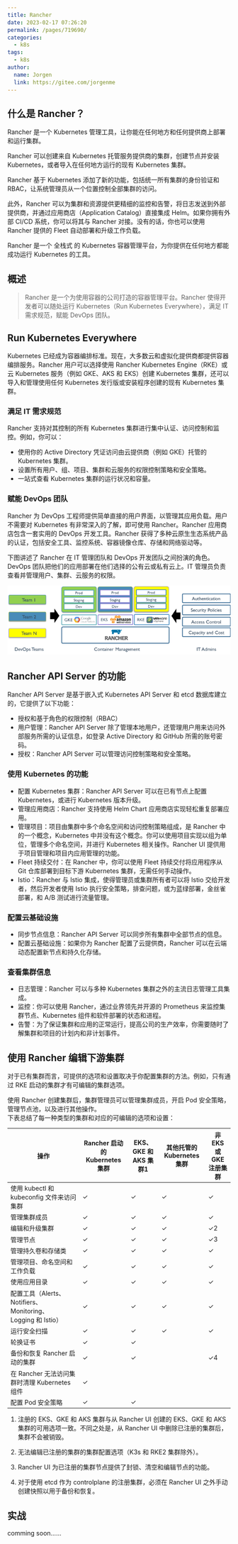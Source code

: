 ```yaml
---
title: Rancher
date: 2023-02-17 07:26:20
permalink: /pages/719690/
categories:
  - k8s
tags:
  - k8s
author: 
  name: Jorgen
  link: https://gitee.com/jorgenme
---
```


## 什么是 Rancher？
Rancher 是一个 Kubernetes 管理工具，让你能在任何地方和任何提供商上部署和运行集群。<br>

Rancher 可以创建来自 Kubernetes 托管服务提供商的集群，创建节点并安装 Kubernetes，或者导入在任何地方运行的现有 Kubernetes 集群。<br>

Rancher 基于 Kubernetes 添加了新的功能，包括统一所有集群的身份验证和 RBAC，让系统管理员从一个位置控制全部集群的访问。<br>

此外，Rancher 可以为集群和资源提供更精细的监控和告警，将日志发送到外部提供商，并通过应用商店（Application Catalog）直接集成 Helm。如果你拥有外部 CI/CD 系统，你可以将其与 Rancher 对接。没有的话，你也可以使用 Rancher 提供的 Fleet 自动部署和升级工作负载。<br>

Rancher 是一个 全栈式 的 Kubernetes 容器管理平台，为你提供在任何地方都能成功运行 Kubernetes 的工具。<br>


## 概述
> Rancher 是一个为使用容器的公司打造的容器管理平台。Rancher 使得开发者可以随处运行 Kubernetes（Run Kubernetes Everywhere），满足 IT 需求规范，赋能 DevOps 团队。

## Run Kubernetes Everywhere
Kubernetes 已经成为容器编排标准。现在，大多数云和虚拟化提供商都提供容器编排服务。Rancher 用户可以选择使用 Rancher Kubernetes Engine（RKE）或云 Kubernetes 服务（例如 GKE、AKS 和 EKS）创建 Kubernetes 集群，还可以导入和管理使用任何 Kubernetes 发行版或安装程序创建的现有 Kubernetes 集群。

### 满足 IT 需求规范
Rancher 支持对其控制的所有 Kubernetes 集群进行集中认证、访问控制和监控。例如，你可以：

- 使用你的 Active Directory 凭证访问由云提供商（例如 GKE）托管的 Kubernetes 集群。
- 设置所有用户、组、项目、集群和云服务的权限控制策略和安全策略。
- 一站式查看 Kubernetes 集群的运行状况和容量。

### 赋能 DevOps 团队
Rancher 为 DevOps 工程师提供简单直接的用户界面，以管理其应用负载。用户不需要对 Kubernetes 有非常深入的了解，即可使用 Rancher。Rancher 应用商店包含一套实用的 DevOps 开发工具。Rancher 获得了多种云原生生态系统产品的认证，包括安全工具、监控系统、容器镜像仓库、存储和网络驱动等。

下图讲述了 Rancher 在 IT 管理团队和 DevOps 开发团队之间扮演的角色。DevOps 团队把他们的应用部署在他们选择的公有云或私有云上。IT 管理员负责查看并管理用户、集群、云服务的权限。

![平台](/tool/20/31.png)

## Rancher API Server 的功能
Rancher API Server 是基于嵌入式 Kubernetes API Server 和 etcd 数据库建立的，它提供了以下功能：

- 授权和基于角色的权限控制（RBAC）
- 用户管理：Rancher API Server 除了管理本地用户，还管理用户用来访问外部服务所需的认证信息，如登录 Active Directory 和 GitHub 所需的账号密码。
- 授权：Rancher API Server 可以管理访问控制策略和安全策略。

### 使用 Kubernetes 的功能
- 配置 Kubernetes 集群：Rancher API Server 可以在已有节点上配置 Kubernetes，或进行 Kubernetes 版本升级。
- 管理应用商店：Rancher 支持使用 Helm Chart 应用商店实现轻松重复部署应用。
- 管理项目：项目由集群中多个命名空间和访问控制策略组成，是 Rancher 中的一个概念，Kubernetes 中并没有这个概念。你可以使用项目实现以组为单位，管理多个命名空间，并进行 Kubernetes 相关操作。Rancher UI 提供用于项目管理和项目内应用管理的功能。
- Fleet 持续交付：在 Rancher 中，你可以使用 Fleet 持续交付将应用程序从 Git 仓库部署到目标下游 Kubernetes 集群，无需任何手动操作。
- Istio：Rancher 与 Istio 集成，使得管理员或集群所有者可以将 Istio 交给开发者，然后开发者使用 Istio 执行安全策略，排查问题，或为蓝绿部署，金丝雀部署，和 A/B 测试进行流量管理。

### 配置云基础设施
- 同步节点信息：Rancher API Server 可以同步所有集群中全部节点的信息。
- 配置云基础设施：如果你为 Rancher 配置了云提供商，Rancher 可以在云端动态配置新节点和持久化存储。

### 查看集群信息
- 日志管理：Rancher 可以与多种 Kubernetes 集群之外的主流日志管理工具集成。
- 监控：你可以使用 Rancher，通过业界领先并开源的 Prometheus 来监控集群节点、Kubernetes 组件和软件部署的状态和进程。
- 告警：为了保证集群和应用的正常运行，提高公司的生产效率，你需要随时了解集群和项目的计划内和非计划事件。

## 使用 Rancher 编辑下游集群
对于已有集群而言，可提供的选项和设置取决于你配置集群的方法。例如，只有通过 RKE 启动的集群才有可编辑的集群选项。<br>

使用 Rancher 创建集群后，集群管理员可以管理集群成员，开启 Pod 安全策略，管理节点池，以及进行其他操作。<br>
下表总结了每一种类型的集群和对应的可编辑的选项和设置：

| 操作 | Rancher 启动的 Kubernetes 集群 | EKS、GKE 和 AKS 集群1 | 其他托管的 Kubernetes 集群 | 非 EKS 或 GKE 注册集群 |
| --- | --- | --- | --- | --- |
| 使用 kubectl 和 kubeconfig 文件来访问集群 | ✓ | ✓ | ✓ | ✓ |
| 管理集群成员 | ✓ | ✓ | ✓ | ✓ |
| 编辑和升级集群 | ✓ | ✓ | ✓ | ✓2 |
| 管理节点 | ✓ | ✓ | ✓ | ✓3 |
| 管理持久卷和存储类 | ✓ | ✓ | ✓ | ✓ |
| 管理项目、命名空间和工作负载 | ✓ | ✓ | ✓ | ✓ |
| 使用应用目录 | ✓ | ✓ | ✓ | ✓ |
| 配置工具（Alerts、Notifiers、Monitoring、Logging 和 Istio） | ✓ | ✓ | ✓ | ✓ |
| 运行安全扫描 | ✓ | ✓ | ✓ | ✓ |
| 轮换证书 | ✓ | ✓ |  |  |
| 备份和恢复 Rancher 启动的集群 | ✓ | ✓ |  | ✓4 |
| 在 Rancher 无法访问集群时清理 Kubernetes 组件 | ✓ |  |  |  |
| 配置 Pod 安全策略 | ✓ | ✓ |  |  |


1. 注册的 EKS、GKE 和 AKS 集群与从 Rancher UI 创建的 EKS、GKE 和 AKS 集群的可用选项一致。不同之处是，从 Rancher UI 中删除已注册的集群后，集群不会被销毁。

2. 无法编辑已注册的集群的集群配置选项（K3s 和 RKE2 集群除外）。

3. Rancher UI 为已注册的集群节点提供了封锁、清空和编辑节点的功能。

4. 对于使用 etcd 作为 controlplane 的注册集群，必须在 Rancher UI 之外手动创建快照以用于备份和恢复。

## 实战
comming soon......